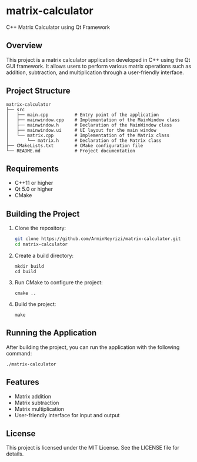 # matrix-calculator
C++ Matrix Calculator using Qt Framework

## Overview
This project is a matrix calculator application developed in C++ using the Qt GUI framework. It allows users to perform various matrix operations such as addition, subtraction, and multiplication through a user-friendly interface.

## Project Structure
```
matrix-calculator
├── src
│   ├── main.cpp          # Entry point of the application
│   ├── mainwindow.cpp    # Implementation of the MainWindow class
│   ├── mainwindow.h      # Declaration of the MainWindow class
│   ├── mainwindow.ui     # UI layout for the main window
│   └── matrix.cpp        # Implementation of the Matrix class
│       └── matrix.h      # Declaration of the Matrix class
├── CMakeLists.txt        # CMake configuration file
└── README.md             # Project documentation
```

## Requirements
- C++11 or higher
- Qt 5.0 or higher
- CMake

## Building the Project
1. Clone the repository:
   ```bash
   git clone https://github.com/ArminNeyrizi/matrix-calculator.git
   cd matrix-calculator

2. Create a build directory:
   ```
   mkdir build
   cd build
   ```

3. Run CMake to configure the project:
   ```
   cmake ..
   ```

4. Build the project:
   ```
   make
   ```

## Running the Application
After building the project, you can run the application with the following command:
```
./matrix-calculator
```

## Features
- Matrix addition
- Matrix subtraction
- Matrix multiplication
- User-friendly interface for input and output

## License
This project is licensed under the MIT License. See the LICENSE file for details.